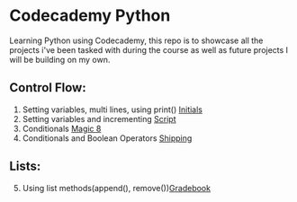 # Codecademy Python

Learning Python using Codecademy, this repo is to showcase all the projects i've been tasked with during the course as well as future projects I will be building on my own.

## Control Flow:
1. Setting variables, multi lines, using print() [Initials](https://github.com/Epic91/learning-python/blob/master/Projects/initials.py)
2. Setting variables and incrementing [Script](https://github.com/Epic91/learning-python/blob/master/Projects/script.py)
3. Conditionals [Magic 8](https://github.com/Epic91/learning-python/blob/master/Projects/magic8.py)
4. Conditionals and Boolean Operators [Shipping](https://github.com/Epic91/learning-python/blob/master/Projects/shipping.py)

## Lists:
5. Using list methods(append(), remove())[Gradebook](https://github.com/Epic91/learning-python/blob/master/Projects/gradebook.py)